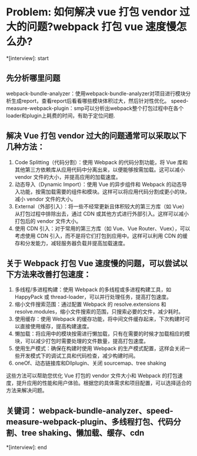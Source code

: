 # Problem:  如何解决 vue 打包 vendor 过大的问题?webpack 打包 vue 速度慢怎么办?

*[interview]: start
## 先分析哪里问题
webpack-bundle-analyzer：使用webpack-bundle-analyzer对项目进行模块分析生成report，查看report后看看哪些模块体积过大，然后针对性优化。
speed-measure-webpack-plugin：smp可以分析出webpack整个打包过程中在各个loader和plugin上耗费的时间，有助于定位问题.

## 解决 Vue 打包 vendor 过大的问题通常可以采取以下几种方法：
1. Code Splitting（代码分割）：使用 Webpack 的代码分割功能，将 Vue 库和其他第三方依赖库从应用代码中分离出来，以便能够按需加载。这可以减小 vendor 文件的大小，并提高应用的加载速度。
2. 动态导入（Dynamic Import）：使用 Vue 的异步组件和 Webpack 的动态导入功能，按需加载需要的组件和模块。这样可以将应用代码分割成更小的块，减小 vendor 文件的大小。
3. External（外部引入）：将一些不经常更新且体积较大的第三方库（如 Vue）从打包过程中排除出去，通过 CDN 或其他方式进行外部引入。这样可以减小打包后的 vendor 文件大小。
4. 使用 CDN 引入：对于常用的第三方库（如 Vue、Vue Router、Vuex），可以考虑使用 CDN 引入，而不是将它们打包到应用中。这样可以利用 CDN 的缓存和分发能力，减轻服务器负载并提高加载速度。

## 关于 Webpack 打包 Vue 速度慢的问题，可以尝试以下方法来改善打包速度：
1. 多线程/多进程构建：使用 Webpack 的多线程或多进程构建工具，如 HappyPack 或 thread-loader，可以并行处理任务，提高打包速度。
2. 缩小文件搜索范围：通过配置 Webpack 的 resolve.extensions 和 resolve.modules，缩小文件搜索的范围，只搜索必要的文件，减少耗时。
3. 使用缓存：使用 Webpack 的缓存功能，将中间文件缓存起来，下次构建时可以直接使用缓存，提高构建速度。
4. 懒加载：将应用中的模块按需进行懒加载，只有在需要的时候才加载相应的模块，可以减少打包时需要处理的文件数量，提高打包速度。
5. 使用生产模式：确保在构建时使用 Webpack 的生产模式配置，这样会关闭一些开发模式下的调试工具和代码检查，减少构建时间。
6. oneOf、动态链接库和Dllplugin、关闭 sourcemap、tree shaking

这些方法可以帮助您优化 Vue 打包的 vendor 文件大小和 Webpack 的打包速度，提升应用的性能和用户体验。根据您的具体需求和项目配置，可以选择适合的方法来解决问题。

## 关键词： webpack-bundle-analyzer、speed-measure-webpack-plugin、多线程打包、代码分割、tree shaking、懒加载、缓存、cdn
*[interview]: end

